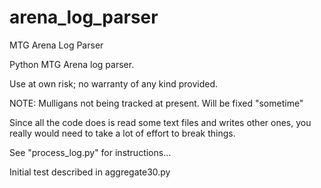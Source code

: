 # arena_log_parser
MTG Arena Log Parser

Python MTG Arena log parser.

Use at own risk; no warranty of any kind provided.

NOTE: Mulligans not being tracked at present. Will be fixed "sometime"

Since all the code does is read some text files and writes other ones, you really would need to
take a lot of effort to break things.

See "process_log.py" for instructions...

Initial test described in aggregate30.py
